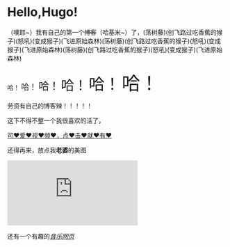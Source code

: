 # Hello,Hugo!

（噢耶~）我有自己的第一个~~博客~~（哈基米~）了，(荡树藤)(创飞路过吃香蕉的猴子)(怒吼)(变成猴子)(飞进原始森林)(荡树藤)(创飞路过吃香蕉的猴子)(怒吼)(变成猴子)(飞进原始森林)(荡树藤)(创飞路过吃香蕉的猴子)(怒吼)(变成猴子)(飞进原始森林)

<!--more-->

<div style="font-size: 14px;">哈！
<span style="font-size: 18px;">哈！</span> 
 <span style="font-size: 24px;">哈！</span>
 <span style="font-size: 30px;">哈！</span>
 <span style="font-size: 36px;">哈！</span>
 <span style="font-size: 42px;">哈！</span>
 </div>

劳资有自己的博客辣！！！！！

这下不得不整一个我很喜欢的活了，

[可❤爱❤视❤频❤，点❤击❤就❤有❤](https://www.bilibili.com/video/BV1GJ411x7h7)

还得再来，放点我**老婆**的美图

![mikuchan](https://embed.pixiv.net/spotlight.php?id=10008&lang=zh)

还有一个有趣的[*音乐网页*](https://dengyunzhe.github.io/mikutap/)
